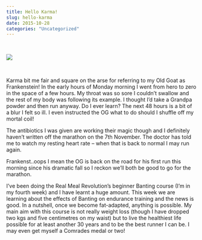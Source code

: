 ```yaml
---
title: Hello Karma!
slug: hello-karma
date: 2015-10-28
categories: "Uncategorized"
---
```


<p> </p>
<p><img src="http://res.cloudinary.com/dy6grlu8z/image/upload/v1558842034/tvtru8jou43rhb2mq8zx.jpg"/></p>
<p> </p>
<p>Karma bit me fair and square on the arse for referring to my Old Goat as Frankenstein! In the early hours of Monday morning I went from hero to zero in the space of a few hours. My throat was so sore I couldn’t swallow and the rest of my body was following its example. I thought I’d take a Grandpa powder and then run anyway. Do I ever learn? The next 48 hours is a bit of a blur I felt so ill. I even instructed the OG what to do should I shuffle off my mortal coil!</p>
<p>The antibiotics I was given are working their magic though and I definitely haven’t written off the marathon on the 7th November. The doctor has told me to watch my resting heart rate – when that is back to normal I may run again.</p>
<p>Frankenst..oops I mean the OG is back on the road for his first run this morning since his dramatic fall so I reckon we’ll both be good to go for the marathon.</p>
<p>I’ve been doing the Real Meal Revolution’s beginner Banting course (I’m in my fourth week) and I have learnt a huge amount. This week we are learning about the effects of Banting on endurance training and the news is good. In a nutshell, once we become fat-adapted, anything is possible. My main aim with this course is not really weight loss (though I have dropped two kgs and five centimetres on my waist) but to live the healthiest life possible for at least another 30 years and to be the best runner I can be. I may even get myself a Comrades medal or two!</p>








